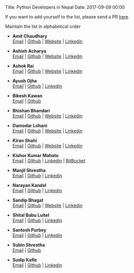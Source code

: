 Title: Python Developers in Nepal
Date: 2017-09-09 00:00

If you want to add yourself to the list, please send a PR [here](https://github.com/PythonNepal/pythonnepal.github.io/blob/source/content/pages/developers.md).

Maintain the list in alphabetical order

- **Amit Chaudhary**  
[Email](mailto:meamitkc@gmail.com) | [Github](https://github.com/amitness) | [Website](https://amitness.com) | [Linkedin](https://www.linkedin.com/in/amitness/)

- **Ashish Acharya**  
[Email](mailto:ashish.acharya14@gmail.com) | [Github](https://github.com/code-geek) | [Website](http://ashishacharya.com) | [Linkedin](https://www.linkedin.com/in/ashishdotpy/)

- **Ashok Rai**  
[Email](mailto:ashokrai2053@gmail.com) | [Github](https://github.com/ashok-rai) | [Website](https://ashok-rai.com.np) | [Linkedin](https://www.linkedin.com/in/ashokayrai/)

- **Ayush Ojha**  
[Email](mailto:aimm.official@gmail.com) | [Github](https://github.com/officialaimm) | [Linkedin](https://www.linkedin.com/in/ayush-ojha-75206313a/)

- **Bikesh Kawan**  
[Email](mailto:bikeshkawang@gmail.com) | [Github](https://github.com/bkawan)

- **Bhishan Bhandari**  
[Email](mailto:bbhishan@gmail.com) | [Github](https://github.com/bhishan) | [Website](http://thetaranights.com) | [Linkedin](https://www.linkedin.com/in/bhishan-bhandari-049800108)


- **Damodar Lohani**  
[Email](mailto:dlohani48@gmail.com) | [Github](https://github.com/lohanidamodar) | [Website](https://dlohani.com.np) | [Linkedin](https://www.linkedin.com/in/lohanidamodar)

- **Kiran Shahi**  
[Email](mailto:kiran.shahi.np@gmail.com) | [Github](https://github.com/kiranshahi) | [Website](http://kirans.me) | [Linkedin](https://www.linkedin.com/in/itskirans/)

- **Kishor Kumar Mahato**  
[Email](mailto:cyberkishor@gmail.com) | [Github](https://github.com/cyberkishor) | [Linkedin](https://www.linkedin.com/in/kishrorkumar/) | [BitBucket](https://bitbucket.org/cyberkishor/)

- **Manjil Shrestha**  
 [Email](mailto:shresthamanjil21@gmail.com) | [Github](https://github.com/smanjil) | [Linkedin](https://www.linkedin.com/in/manjil-shrestha-038527b4/)
 
- **Narayan Kandel**  
[Email](mailto:npk.and@gmail.com) | [Github](https://github.com/nkandel) | [Linkedin](https://www.linkedin.com/in/narayankandel/)

- **Sandip Bhagat**  
[Email](mailto:sandipbgt@gmail.com) | [Github](https://github.com/sandipbgt) | [Website](http://sandipbgt.com) | [Linkedin](https://www.linkedin.com/in/sandipbgt/)


- **Shital Babu Luitel**  
[Email](mailto:ctalluitel@gmail.com) | [Github](https://github.com/shitalluitel) | [Linkedin](https://www.linkedin.com/in/shital-luitel-38363713a/)

- **Santosh Purbey**  
[Email](mailto:purbey.santosh@hotmail.com) | [Github](https://github.com/santoshpurbey) | [Linkedin](https://www.linkedin.com/in/santosh3511/)

- **Subin Shrestha**  
[Email](mailto:developer.shrestha@gmail.com) | [Github](https://github.com/sthasbin)

- **Sudip Kafle**  
[Email](mailto:soodip.kafle@gmail.com) | [Github](https://github.com/kaflesudip) | [Linkedin](https://www.linkedin.com/in/kaflesudip/)

